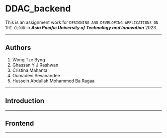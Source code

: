 # DDAC_backend

This is an assignment work for `DESIGNING AND DEVELOPING APPLICATIONS ON THE CLOUD` in ***Asia Pacific University of Technology and Innovation*** 2023. 

---

## Authors
1. Wong Tze Byng
2. Ghassan Y J Rashwan
3. Cristina Mahanta
4. Oumadevi Sevanandee
5. Hussein Abdullah Mohammed Ba Ragaa

---

## Introduction


---

## Frontend

---

